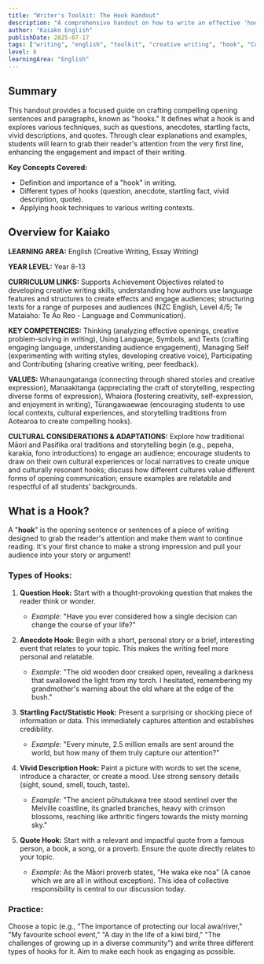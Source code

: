 ```yaml
---
title: "Writer's Toolkit: The Hook Handout"
description: "A comprehensive handout on how to write an effective 'hook' to engage readers in a piece of writing, designed for English language arts students."
author: "Kaiako English"
publishDate: 2025-07-17
tags: ["writing", "english", "toolkit", "creative writing", "hook", "Comprehension Handout", "Aotearoa New Zealand Curriculum"]
level: 8
learningArea: "English"
---
```


## Summary

This handout provides a focused guide on crafting compelling opening sentences and paragraphs, known as "hooks." It defines what a hook is and explores various techniques, such as questions, anecdotes, startling facts, vivid descriptions, and quotes. Through clear explanations and examples, students will learn to grab their reader's attention from the very first line, enhancing the engagement and impact of their writing.

**Key Concepts Covered:**
*   Definition and importance of a "hook" in writing.
*   Different types of hooks (question, anecdote, startling fact, vivid description, quote).
*   Applying hook techniques to various writing contexts.

## Overview for Kaiako

**LEARNING AREA:** English (Creative Writing, Essay Writing)

**YEAR LEVEL:** Year 8-13

**CURRICULUM LINKS:** Supports Achievement Objectives related to developing creative writing skills; understanding how authors use language features and structures to create effects and engage audiences; structuring texts for a range of purposes and audiences (NZC English, Level 4/5; Te Mataiaho: Te Ao Reo - Language and Communication).

**KEY COMPETENCIES:** Thinking (analyzing effective openings, creative problem-solving in writing), Using Language, Symbols, and Texts (crafting engaging language, understanding audience engagement), Managing Self (experimenting with writing styles, developing creative voice), Participating and Contributing (sharing creative writing, peer feedback).

**VALUES:** Whanaungatanga (connecting through shared stories and creative expression), Manaakitanga (appreciating the craft of storytelling, respecting diverse forms of expression), Whaiora (fostering creativity, self-expression, and enjoyment in writing), Tūrangawaewae (encouraging students to use local contexts, cultural experiences, and storytelling traditions from Aotearoa to create compelling hooks).

**CULTURAL CONSIDERATIONS & ADAPTATIONS:** Explore how traditional Māori and Pasifika oral traditions and storytelling begin (e.g., pepeha, karakia, fono introductions) to engage an audience; encourage students to draw on their own cultural experiences or local narratives to create unique and culturally resonant hooks; discuss how different cultures value different forms of opening communication; ensure examples are relatable and respectful of all students' backgrounds.

## What is a Hook?

A "**hook**" is the opening sentence or sentences of a piece of writing designed to grab the reader's attention and make them want to continue reading. It's your first chance to make a strong impression and pull your audience into your story or argument!

### Types of Hooks:

1.  **Question Hook:** Start with a thought-provoking question that makes the reader think or wonder.
    *   *Example:* "Have you ever considered how a single decision can change the course of your life?"

2.  **Anecdote Hook:** Begin with a short, personal story or a brief, interesting event that relates to your topic. This makes the writing feel more personal and relatable.
    *   *Example:* "The old wooden door creaked open, revealing a darkness that swallowed the light from my torch. I hesitated, remembering my grandmother's warning about the old whare at the edge of the bush."

3.  **Startling Fact/Statistic Hook:** Present a surprising or shocking piece of information or data. This immediately captures attention and establishes credibility.
    *   *Example:* "Every minute, 2.5 million emails are sent around the world, but how many of them truly capture our attention?"

4.  **Vivid Description Hook:** Paint a picture with words to set the scene, introduce a character, or create a mood. Use strong sensory details (sight, sound, smell, touch, taste).
    *   *Example:* "The ancient pōhutukawa tree stood sentinel over the Melville coastline, its gnarled branches, heavy with crimson blossoms, reaching like arthritic fingers towards the misty morning sky."

5.  **Quote Hook:** Start with a relevant and impactful quote from a famous person, a book, a song, or a proverb. Ensure the quote directly relates to your topic.
    *   *Example:* As the Māori proverb states, "He waka eke noa" (A canoe which we are all in without exception). This idea of collective responsibility is central to our discussion today.

### Practice:

Choose a topic (e.g., "The importance of protecting our local awa/river," "My favourite school event," "A day in the life of a kiwi bird," "The challenges of growing up in a diverse community") and write three different types of hooks for it. Aim to make each hook as engaging as possible.